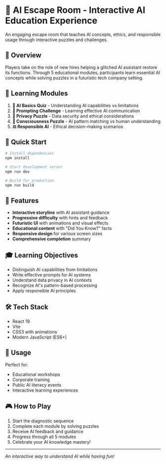 # 🤖 AI Escape Room - Interactive AI Education Experience

An engaging escape room that teaches AI concepts, ethics, and responsible usage through interactive puzzles and challenges.

## 🎯 Overview

Players take on the role of new hires helping a glitched AI assistant restore its functions. Through 5 educational modules, participants learn essential AI concepts while solving puzzles in a futuristic tech company setting.

## 🧩 Learning Modules

1. **🧠 AI Basics Quiz** - Understanding AI capabilities vs limitations
2. **💬 Prompting Challenge** - Learning effective AI communication
3. **🔐 Privacy Puzzle** - Data security and ethical considerations
4. **🤖 Consciousness Puzzle** - AI pattern matching vs human understanding
5. **⚖️ Responsible AI** - Ethical decision-making scenarios

## 🚀 Quick Start

```bash
# Install dependencies
npm install

# Start development server
npm run dev

# Build for production
npm run build
```

## 🎨 Features

- **Interactive storyline** with AI assistant guidance
- **Progressive difficulty** with hints and feedback
- **Futuristic UI** with animations and visual effects
- **Educational content** with "Did You Know?" facts
- **Responsive design** for various screen sizes
- **Comprehensive completion** summary

## 🎓 Learning Objectives

- Distinguish AI capabilities from limitations
- Write effective prompts for AI systems
- Understand data privacy in AI contexts
- Recognize AI's pattern-based processing
- Apply responsible AI principles

## 🛠️ Tech Stack

- React 19
- Vite
- CSS3 with animations
- Modern JavaScript (ES6+)

## 📱 Usage

Perfect for:
- Educational workshops
- Corporate training
- Public AI literacy events
- Interactive learning experiences

## 🎮 How to Play

1. Start the diagnostic sequence
2. Complete each module by solving puzzles
3. Receive AI feedback and guidance
4. Progress through all 5 modules
5. Celebrate your AI knowledge mastery!

---

*An interactive way to understand AI while having fun!*